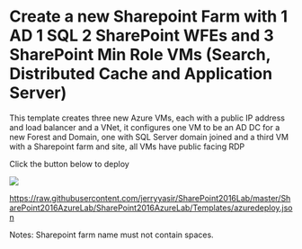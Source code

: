 # Create a new Sharepoint Farm with 1 AD 1 SQL 2 SharePoint WFEs and 3 SharePoint Min Role VMs (Search, Distributed Cache and Application Server)

This template creates three new Azure VMs, each with a public IP address and load balancer and a VNet, it configures one VM to be an AD DC for a new Forest and Domain, one with SQL Server domain joined and a third VM with a Sharepoint farm and  site, all VMs have public facing RDP

Click the button below to deploy

<a href="https://portal.azure.com/#create/Microsoft.Template/uri/https%3A%2F%2Fraw.githubusercontent.com%2Fjerryyasir%2FSharePoint2016Lab%2Fmaster%2FSharePoint2016AzureLab%2FSharePoint2016AzureLab%2FTemplates%2Fazuredeploy.json" target="_blank">
    <img src="http://azuredeploy.net/deploybutton.png"/>
</a>

https://raw.githubusercontent.com/jerryyasir/SharePoint2016Lab/master/SharePoint2016AzureLab/SharePoint2016AzureLab/Templates/azuredeploy.json

Notes: Sharepoint farm name must not contain spaces.

<a href="https://portal.azure.com/#create/Microsoft.Template/uri/https%3A%2F%2Fraw.githubusercontent.com%2FAzure%2Fazure-quickstart-templates%2Fmaster%2Fsharepoint-three-vm%2Fazuredeploy.json" target="_blank">

